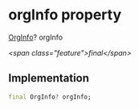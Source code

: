 


# orgInfo property







[OrgInfo](../../models_organization_org_info/OrgInfo-class.md)? orgInfo
  
_\<span class="feature"\>final\</span\>_






## Implementation

```dart
final OrgInfo? orgInfo;
```







